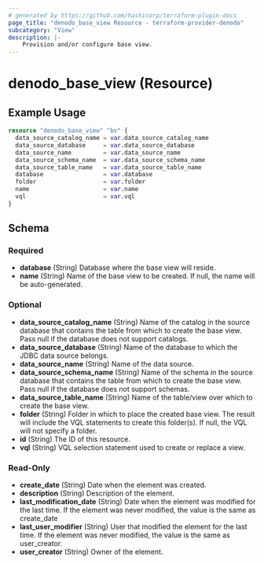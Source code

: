 ```yaml
---
# generated by https://github.com/hashicorp/terraform-plugin-docs
page_title: "denodo_base_view Resource - terraform-provider-denodo"
subcategory: "View"
description: |-
    Provision and/or configure base view.
---
```


# denodo_base_view (Resource)


## Example Usage

```terraform
resource "denodo_base_view" "bv" {
  data_source_catalog_name = var.data_source_catalog_name
  data_source_database     = var.data_source_database
  data_source_name         = var.data_source_name
  data_source_schema_name  = var.data_source_schema_name
  data_source_table_name   = var.data_source_table_name
  database                 = var.database
  folder                   = var.folder
  name                     = var.name
  vql                      = var.vql
}
```


<!-- schema generated by tfplugindocs -->
## Schema

### Required

- **database** (String) Database where the base view will reside.
- **name** (String) Name of the base view to be created. If null, the name will be auto-generated.

### Optional

- **data_source_catalog_name** (String) Name of the catalog in the source database that contains the table from which to create the base view. Pass null if the database does not support catalogs.
- **data_source_database** (String) Name of the database to which the JDBC data source belongs.
- **data_source_name** (String) Name of the data source.
- **data_source_schema_name** (String) Name of the schema in the source database that contains the table from which to create the base view. Pass null if the database does not support schemas.
- **data_source_table_name** (String) Name of the table/view over which to create the base view.
- **folder** (String) Folder in which to place the created base view. The result will include the VQL statements to create this folder(s). If null, the VQL will not specify a folder.
- **id** (String) The ID of this resource.
- **vql** (String) VQL selection statement used to create or replace a view.

### Read-Only

- **create_date** (String) Date when the element was created.
- **description** (String) Description of the element.
- **last_modification_date** (String) Date when the element was modified for the last time. If the element was never modified, the value is the same as create_date
- **last_user_modifier** (String) User that modified the element for the last time. If the element was never modified, the value is the same as user_creator.
- **user_creator** (String) Owner of the element.


